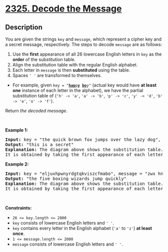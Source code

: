 # [2325. Decode the Message](https://leetcode.com/problems/decode-the-message)

## Description
<p>You are given the strings <code>key</code> and <code>message</code>, which represent a cipher key and a secret message, respectively. The steps to decode <code>message</code> are as follows:</p>

<ol>
	<li>Use the <strong>first</strong> appearance of all 26 lowercase English letters in <code>key</code> as the <strong>order</strong> of the substitution table.</li>
	<li>Align the substitution table with the regular English alphabet.</li>
	<li>Each letter in <code>message</code> is then <strong>substituted</strong> using the table.</li>
	<li>Spaces <code>' '</code> are transformed to themselves.</li>
</ol>

<ul>
	<li>For example, given <code>key = "<u><strong>hap</strong></u>p<u><strong>y</strong></u> <u><strong>bo</strong></u>y"</code> (actual key would have <strong>at least one</strong> instance of each letter in the alphabet), we have the partial substitution table of (<code>'h' -&gt; 'a'</code>, <code>'a' -&gt; 'b'</code>, <code>'p' -&gt; 'c'</code>, <code>'y' -&gt; 'd'</code>, <code>'b' -&gt; 'e'</code>, <code>'o' -&gt; 'f'</code>).</li>
</ul>

<p>Return <em>the decoded message</em>.</p>

<p>&nbsp;</p>
<p><strong class="example">Example 1:</strong></p>
<pre><strong>Input:</strong> key = "the quick brown fox jumps over the lazy dog", message = "vkbs bs t suepuv"
<strong>Output:</strong> "this is a secret"
<strong>Explanation:</strong> The diagram above shows the substitution table.
It is obtained by taking the first appearance of each letter in "<u><strong>the</strong></u> <u><strong>quick</strong></u> <u><strong>brown</strong></u> <u><strong>f</strong></u>o<u><strong>x</strong></u> <u><strong>j</strong></u>u<u><strong>mps</strong></u> o<u><strong>v</strong></u>er the <u><strong>lazy</strong></u> <u><strong>d</strong></u>o<u><strong>g</strong></u>".
</pre>

<p><strong class="example">Example 2:</strong></p>
<pre><strong>Input:</strong> key = "eljuxhpwnyrdgtqkviszcfmabo", message = "zwx hnfx lqantp mnoeius ycgk vcnjrdb"
<strong>Output:</strong> "the five boxing wizards jump quickly"
<strong>Explanation:</strong> The diagram above shows the substitution table.
It is obtained by taking the first appearance of each letter in "<u><strong>eljuxhpwnyrdgtqkviszcfmabo</strong></u>".
</pre>

<p>&nbsp;</p>
<p><strong>Constraints:</strong></p>

<ul>
	<li><code>26 &lt;= key.length &lt;= 2000</code></li>
	<li><code>key</code> consists of lowercase English letters and <code>' '</code>.</li>
	<li><code>key</code> contains every letter in the English alphabet (<code>'a'</code> to <code>'z'</code>) <strong>at least once</strong>.</li>
	<li><code>1 &lt;= message.length &lt;= 2000</code></li>
	<li><code>message</code> consists of lowercase English letters and <code>' '</code>.</li>
</ul>